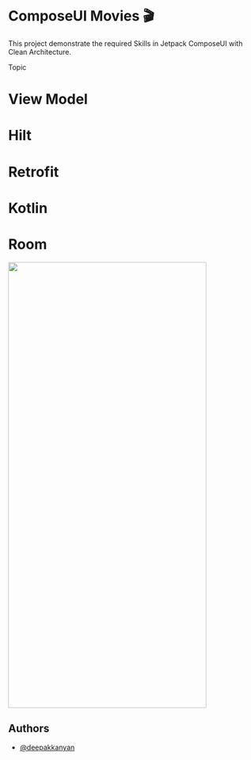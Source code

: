 
# ComposeUI Movies   🎬

This project demonstrate the required Skills in Jetpack ComposeUI with Clean Architecture.

Topic
# View Model
# Hilt
# Retrofit
# Kotlin
# Room

<img src="[https://your-image-url.type](https://github.com/deepakkanyan/ComposeUI/blob/main/screenshots/List.webp)" width="400" height="900">

## Authors

- [@deepakkanyan](https://github.com/deepakkanyan/ComposeUI)


